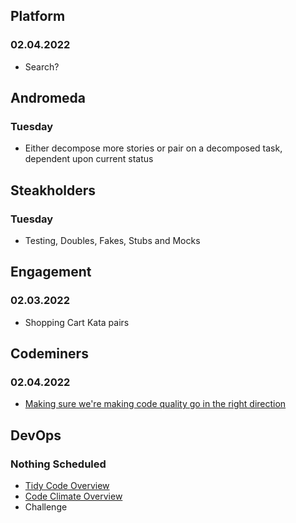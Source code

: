 ## Platform
### 02.04.2022
* Search?

## Andromeda
### Tuesday
* Either decompose more stories or pair on a decomposed task, dependent upon current status

## Steakholders
### Tuesday
* Testing, Doubles, Fakes, Stubs and Mocks

## Engagement
### 02.03.2022
* Shopping Cart Kata pairs

## Codeminers
### 02.04.2022
* [Making sure we're making code quality go in the right direction](https://codeclimate.com/repos/618b00246f8b7a3a320020b4/compare/3f4d1f5eeed5508ceb9765c9e5f19d38b4af0765...fbc4dbceeb4cb3bcb99f90e68cbbf93df004d505)

## DevOps
### Nothing Scheduled
* [Tidy Code Overview](https://github.com/StrongMind/culture/blob/master/tech_sessions/tidy_code.md)
* [Code Climate Overview](http://www.codeclimate.com)
* Challenge
